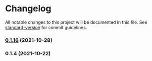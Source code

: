 # Changelog

All notable changes to this project will be documented in this file. See [standard-version](https://github.com/conventional-changelog/standard-version) for commit guidelines.

### [0.1.16](https://github.com/silviopaganini/ds/compare/v0.1.4...v0.1.16) (2021-10-28)

### 0.1.4 (2021-10-22)
